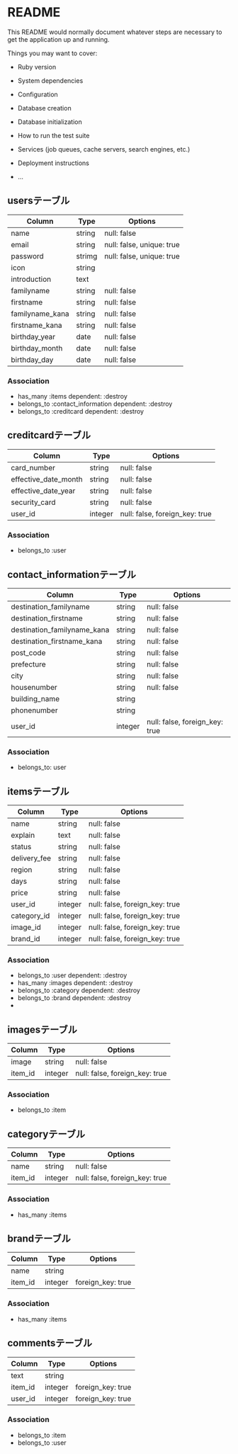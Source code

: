 # README

This README would normally document whatever steps are necessary to get the
application up and running.

Things you may want to cover:

* Ruby version

* System dependencies

* Configuration

* Database creation

* Database initialization

* How to run the test suite

* Services (job queues, cache servers, search engines, etc.)

* Deployment instructions

* ...
## usersテーブル

|Column|Type|Options|
|------|----|-------|
|name|string|null: false|
|email|string|null: false, unique: true|
|password|strimg|null: false, unique: true|
|icon|string|
|introduction|text|
|familyname|string|null: false|
|firstname|string|null: false|
|familyname_kana|string|null: false|
|firstname_kana|string|null: false|
|birthday_year|date|null: false|
|birthday_month|date|null: false|
|birthday_day|date|null: false|

### Association
- has_many :items dependent: :destroy
- belongs_to :contact_information dependent: :destroy
- belongs_to :creditcard dependent: :destroy


## creditcardテーブル

|Column|Type|Options|
|------|----|-------|
|card_number|string|null: false|
|effective_date_month|string|null: false|
|effective_date_year|string|null: false|
|security_card|string|null: false|
|user_id|integer|null: false, foreign_key: true|

### Association
- belongs_to :user


## contact_informationテーブル

Column|Type|Options|
|------|----|-------|
|destination_familyname|string|null: false|
|destination_firstname|string|null: false|
|destination_familyname_kana|string|null: false|
|destination_firstname_kana|string|null: false|
|post_code|string|null: false|
|prefecture|string|null: false|
|city|string|null: false|
|housenumber|string|null: false|
|building_name|string|
|phonenumber|string|
|user_id|integer|null: false, foreign_key: true|

### Association
- belongs_to: user


## itemsテーブル

|Column|Type|Options|
|------|----|-------|
|name|string|null: false|
|explain|text|null: false|
|status|string|null: false|
|delivery_fee|string|null: false|
|region|string|null: false|
|days|string|null: false|
|price|string|null: false|
|user_id|integer|null: false, foreign_key: true|
|category_id|integer|null: false, foreign_key: true|
|image_id|integer|null: false, foreign_key: true|
|brand_id|integer|null: false, foreign_key: true|

### Association
- belongs_to :user dependent: :destroy
- has_many :images dependent: :destroy
- belongs_to :category dependent: :destroy
- belongs_to :brand dependent: :destroy
- 


## imagesテーブル

|Column|Type|Options|
|------|----|-------|
|image|string|null: false|
|item_id|integer|null: false, foreign_key: true|

### Association
- belongs_to :item


## categoryテーブル

|Column|Type|Options|
|------|----|-------|
|name|string|null: false|
|item_id|integer|null: false, foreign_key: true|

### Association
- has_many :items


## brandテーブル

|Column|Type|Options|
|------|----|-------|
|name|string|
|item_id|integer|foreign_key: true|

### Association
- has_many :items


## commentsテーブル

|Column|Type|Options|
|------|----|-------|
|text|string|
|item_id|integer|foreign_key: true|
|user_id|integer|foreign_key: true|

### Association
- belongs_to :item
- belongs_to :user
